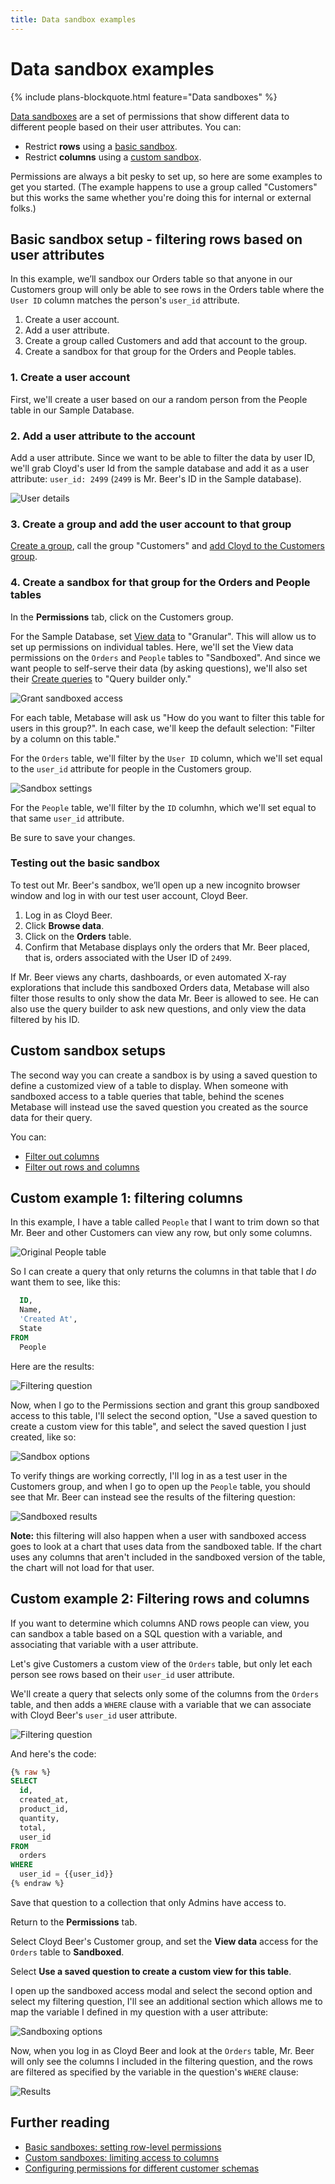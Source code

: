 ```yaml
---
title: Data sandbox examples
---
```


# Data sandbox examples

{% include plans-blockquote.html feature="Data sandboxes" %}

[Data sandboxes](./data-sandboxes.md) are a set of permissions that show different data to different people based on their user attributes. You can:

- Restrict **rows** using a [basic sandbox](./data-sandboxes.md#basic-data-sandboxes-filter-by-a-column-in-the-table).
- Restrict **columns** using a [custom sandbox](./data-sandboxes.md#custom-data-sandboxes-use-a-saved-question-to-create-a-custom-view-of-a-table).

Permissions are always a bit pesky to set up, so here are some examples to get you started. (The example happens to use a group called "Customers" but this works the same whether you're doing this for internal or external folks.)

## Basic sandbox setup - filtering rows based on user attributes

In this example, we’ll sandbox our Orders table so that anyone in our Customers group will only be able to see rows in the Orders table where the `User ID` column matches the person's `user_id` attribute.

1. Create a user account.
2. Add a user attribute.
3. Create a group called Customers and add that account to the group.
4. Create a sandbox for that group for the Orders and People tables.

### 1. Create a user account

First, we'll create a user based on our a random person from the People table in our Sample Database.

### 2. Add a user attribute to the account

Add a user attribute. Since we want to be able to filter the data by user ID, we'll grab Cloyd's user Id from the sample database and add it as a user attribute: `user_id: 2499` (`2499` is Mr. Beer's ID in the Sample database).

![User details](images/edit-user-details.png)

### 3. Create a group and add the user account to that group

[Create a group](../people-and-groups/managing.md#creating-a-group), call the group "Customers" and [add Cloyd to the Customers group](../people-and-groups/managing.md#adding-people-to-groups).

### 4. Create a sandbox for that group for the Orders and People tables

In the **Permissions** tab, click on the Customers group.

For the Sample Database, set [View data](./data.md#view-data-permissions) to "Granular". This will allow us to set up permissions on individual tables. Here, we'll set the View data permissions on the `Orders` and `People` tables to "Sandboxed". And since we want people to self-serve their data (by asking questions), we'll also set their [Create queries](../permissions/data.md#create-queries-permissions) to "Query builder only."

![Grant sandboxed access](images/grant-sandboxed-access.png)

For each table, Metabase will ask us "How do you want to filter this table for users in this group?". In each case, we'll keep the default selection: "Filter by a column on this table."

For the `Orders` table, we'll filter by the `User ID` column, which we'll set equal to the `user_id` attribute for people in the Customers group.

![Sandbox settings](images/select-user-attribute.png)

For the `People` table, we'll filter by the `ID` columhn, which we'll set equal to that same `user_id` attribute.

Be sure to save your changes.

### Testing out the basic sandbox

To test out Mr. Beer's sandbox, we’ll open up a new incognito browser window and log in with our test user account, Cloyd Beer.

1. Log in as Cloyd Beer.
2. Click **Browse data**.
3. Click on the **Orders** table.
5. Confirm that Metabase displays only the orders that Mr. Beer placed, that is, orders associated with the User ID of `2499`.

If Mr. Beer views any charts, dashboards, or even automated X-ray explorations that include this sandboxed Orders data, Metabase will also filter those results to only show the data Mr. Beer is allowed to see. He can also use the query builder to ask new questions, and only view the data filtered by his ID.

## Custom sandbox setups

The second way you can create a sandbox is by using a saved question to define a customized view of a table to display. When someone with sandboxed access to a table queries that table, behind the scenes Metabase will instead use the saved question you created as the source data for their query.

You can:

- [Filter out columns](#custom-example-1-filtering-columns)
- [Filter out rows and columns](#custom-example-2-filtering-rows-and-columns)

## Custom example 1: filtering columns

In this example, I have a table called `People` that I want to trim down so that Mr. Beer and other Customers can view any row, but only some columns.

![Original People table](images/advanced-example-1-people-table.png)

So I can create a query that only returns the columns in that table that I _do_ want them to see, like this:

```sql
  ID,
  Name,
  'Created At',
  State
FROM
  People
```

Here are the results:

![Filtering question](images/advanced-example-1-filtering-question.png)

Now, when I go to the Permissions section and grant this group sandboxed access to this table, I'll select the second option, "Use a saved question to create a custom view for this table", and select the saved question I just created, like so:

![Sandbox options](images/advanced-example-1-sandbox-modal.png)

To verify things are working correctly, I'll log in as a test user in the Customers group, and when I go to open up the `People` table, you should see that Mr. Beer can instead see the results of the filtering question:

![Sandboxed results](images/advanced-example-1-results.png)

**Note:** this filtering will also happen when a user with sandboxed access goes to look at a chart that uses data from the sandboxed table. If the chart uses any columns that aren't included in the sandboxed version of the table, the chart will not load for that user.

## Custom example 2: Filtering rows and columns

If you want to determine which columns AND rows people can view, you can sandbox a table based on a SQL question with a variable, and associating that variable with a user attribute.

Let's give Customers a custom view of the `Orders` table, but only let each person see rows based on their `user_id` user attribute.

We'll create a query that selects only some of the columns from the `Orders` table, and then adds a `WHERE` clause with a variable that we can associate with Cloyd Beer's `user_id` user attribute.

![Filtering question](images/advanced-example-2-filtering-question.png)

And here's the code:

```sql
{% raw %}
SELECT
  id,
  created_at,
  product_id,
  quantity,
  total,
  user_id
FROM
  orders
WHERE
  user_id = {{user_id}}
{% endraw %}
```

Save that question to a collection that only Admins have access to.

Return to the **Permissions** tab.

Select Cloyd Beer's Customer group, and set the **View data** access for the `Orders` table to **Sandboxed**.

Select **Use a saved question to create a custom view for this table**.

I open up the sandboxed access modal and select the second option and select my filtering question, I'll see an additional section which allows me to map the variable I defined in my question with a user attribute:

![Sandboxing options](images/advanced-example-2-sandboxing-options.png)

Now, when you log in as Cloyd Beer  and look at the `Orders` table, Mr. Beer will only see the columns I included in the filtering question, and the rows are filtered as specified by the variable in the question's  `WHERE` clause:

![Results](images/advanced-example-2-results.png)

## Further reading

- [Basic sandboxes: setting row-level permissions](https://www.metabase.com/learn/permissions/data-sandboxing-row-permissions)
- [Custom sandboxes: limiting access to columns](https://www.metabase.com/learn/permissions/data-sandboxing-column-permissions)
- [Configuring permissions for different customer schemas](https://www.metabase.com/learn/permissions/multi-tenant-permissions)
